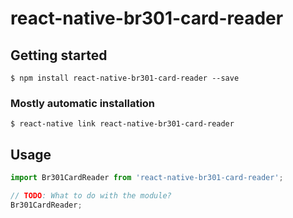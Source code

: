 # react-native-br301-card-reader

## Getting started

`$ npm install react-native-br301-card-reader --save`

### Mostly automatic installation

`$ react-native link react-native-br301-card-reader`

## Usage
```javascript
import Br301CardReader from 'react-native-br301-card-reader';

// TODO: What to do with the module?
Br301CardReader;
```
